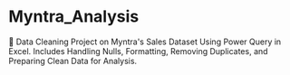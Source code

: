 # Myntra_Analysis
🧹 Data Cleaning Project on Myntra's Sales Dataset Using Power Query in Excel. Includes Handling Nulls, Formatting, Removing Duplicates, and Preparing Clean Data for Analysis.
